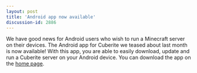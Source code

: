 ```yaml
---
layout: post
title: 'Android app now available'
discussion-id: 2886
---
```

We have good news for Android users who wish to run a Minecraft server on their devices. The Android app for Cuberite we teased about last month is now available! With this app, you are able to easily download, update and run a Cuberite server on your Android device. You can download the app on the [home page](/).
